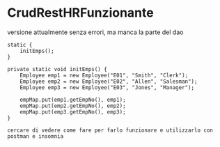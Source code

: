 # CrudRestHRFunzionante
versione attualmente senza errori, ma manca la parte del dao 

    static {
        initEmps();
    }

    private static void initEmps() {
        Employee emp1 = new Employee("E01", "Smith", "Clerk");
        Employee emp2 = new Employee("E02", "Allen", "Salesman");
        Employee emp3 = new Employee("E03", "Jones", "Manager");

        empMap.put(emp1.getEmpNo(), emp1);
        empMap.put(emp2.getEmpNo(), emp2);
        empMap.put(emp3.getEmpNo(), emp3);
    }
    
    cercare di vedere come fare per farlo funzionare e utilizzarlo con postman e insomnia 
